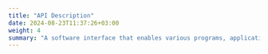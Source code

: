```yaml
---
title: "API Description"
date: 2024-08-23T11:37:26+03:00
weight: 4
summary: "A software interface that enables various programs, applications, and systems to interact with your radio."
---
```


